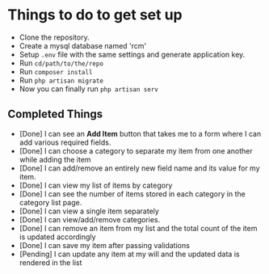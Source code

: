# Things to do to get set up
* Clone the repository.
* Create a mysql database named 'rcm'
* Setup `.env` file with the same settings and generate application key.
* Run `cd/path/to/the/repo`
* Run `composer install`
* Run `php artisan migrate`
* Now you can finally run `php artisan serv`

## Completed Things
- [Done] I can see an **Add Item** button that takes me to a form where I can add various required fields.
- [Done] I can choose a category to separate my item from one another while adding the item
- [Done] I can add/remove an entirely new field name and its value for my item.
- [Done] I can view my list of items by category
- [Done] I can see the number of items stored in each category in the category list page.
- [Done] I can view a single item separately
- [Done] I can view/add/remove categories.
- [Done] I can remove an item from my list and the total count of the item is updated accordingly
- [Done] I can save my item after passing validations
- [Pending] I can update any item at my will and the updated data is rendered in the list
